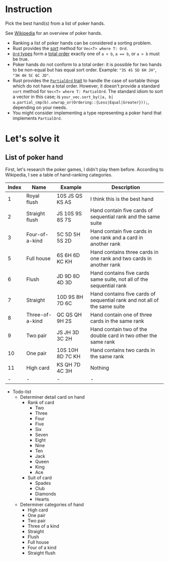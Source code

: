 # Instruction
Pick the best hand(s) from a list of poker hands.

See [Wikipedia](https://en.wikipedia.org/wiki/List_of_poker_hands) for an overview of poker hands.

+ Ranking a list of poker hands can be considered a sorting problem.
+ Rust provides the [sort](https://doc.rust-lang.org/std/vec/struct.Vec.html#method.sort) method for `Vec<T> where T: Ord`.
+ [`Ord` types](https://doc.rust-lang.org/std/cmp/trait.Ord.html) form a [total order](https://en.wikipedia.org/wiki/Total_order) exactly one of `a < b`, `a == b`, or `a > b` must be true.
+ Poker hands do not conform to a total order: it is possible for two hands to be non-equal but has equal sort order. Example: `"3S 4S 5D 6H JH"`, `"3H 4H 5C 6C JD"`.
+ Rust provides the [`PartialOrd` trait](https://doc.rust-lang.org/std/cmp/trait.PartialOrd.html) to handle the case of sortable things which do not have a total order. However, it doesn't provide a standard `sort` method for `Vec<T> where T: PartialOrd`. The standard idiom to sort a vector in this case; is `your_vec.sort_by(|a, b| a.partial_cmp(b).unwrap_or(Ordering::{Less|Equal|Greater}));`, depending on your needs.
+ You might consider implementing a type representing a poker hand that implements `PartialOrd`.

# Let's solve it
## List of poker hand
First, let's research the poker games, I didn't play them before. According to Wikipedia, I see a table of hand-ranking categories. 

|Index|Name|Example|Description|
|---|---|---|---|
|1|Royal flush|10S JS QS KS AS|I think this is the best hand|
|2|Straight flush|JS 10S 9S 8S 7S|Hand contain five cards of sequential rank and the same suite|
|3|Four-of-a-kind|5C 5D 5H 5S 2D|Hand contain five cards in one rank and a card in another rank|
|5|Full house|6S 6H 6D KC KH|Hand contains three cards in one rank and two cards in another rank|
|6|Flush|JD 9D 8D 4D 3D|Hand contains five cards same suite, not all of the sequential rank|
|7|Straight|10D 9S 8H 7D 6C|Hand contains five cards of sequential rank and not all of the same suite|
|8|Three-of-a-kind|QC QS QH 9H 2S|Hand contain one of three cards in the same rank|
|9|Two pair|JS JH 3D 3C 2H|Hand contain two of the double card in two other the same rank|
|10|One pair|10S 10H 8D 7C KH|Hand contains two cards in the same rank|
|11|High card|KS QH 7D 4C 3H|Nothing|
|-|-|-|-|

* Todo-list
  + Determiner detail card on hand
    - Rank of card
      + Two
      + Three
      + Four
      + Five
      + Six
      + Seven
      + Eight
      + Nine
      + Ten
      + Jack
      + Queen
      + King
      + Ace
    - Suit of card
      + Spades
      + Club
      + Diamonds
      + Hearts
  + Determiner categories of hand    
    - High card
    - One pair
    - Two pair
    - Three of a kind
    - Straight
    - Flush
    - Full house
    - Four of a kind
    - Straight flush
